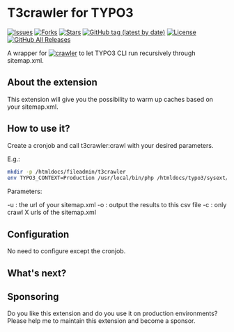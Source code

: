 T3crawler for TYPO3
=============================

[![Issues](https://img.shields.io/github/issues/carsten-walther/t3crawler)](https://img.shields.io/github/issues/carsten-walther/t3crawler)
[![Forks](https://img.shields.io/github/forks/carsten-walther/t3crawler)](https://github.com/carsten-walther/t3crawler/network/members)
[![Stars](https://img.shields.io/github/stars/carsten-walther/t3crawler)](https://github.com/carsten-walther/t3crawler/stargazers)
[![GitHub tag (latest by date)](https://img.shields.io/github/v/tag/carsten-walther/t3crawler)](https://github.com/carsten-walther/t3crawler/releases/latest)
[![License](https://img.shields.io/github/license/carsten-walther/t3crawler)](LICENSE.txt)
[![GitHub All Releases](https://img.shields.io/github/downloads/carsten-walther/t3crawler/total)](https://github.com/carsten-walther/t3crawler/releases/latest)

A wrapper for [![crawler](https://github.com/carsten-walther/crawler)](https://github.com/carsten-walther/crawler) to let TYPO3 CLI run recursively through sitemap.xml.

About the extension
-------------------
This extension will give you the possibility to warm up caches based on your sitemap.xml.

How to use it?
--------------

Create a cronjob and call t3crawler:crawl with your desired parameters.

E.g.:

```bash
mkdir -p /htmldocs/fileadmin/t3crawler
env TYPO3_CONTEXT=Production /usr/local/bin/php /htmldocs/typo3/sysext/core/bin/typo3 t3crawler:crawl -u https://www.your-site.de/sitemap.xml -o /htmldocs/fileadmin/t3crawler/your-site.csv
```

Parameters:

-u : the url of your sitemap.xml
-o : output the results to this csv file
-c : only crawl X urls of the sitemap.xml

Configuration
-------------

No need to configure except the cronjob.

What's next?
------------

Sponsoring
----------
Do you like this extension and do you use it on production environments? Please help me to maintain this extension and
become a sponsor.
